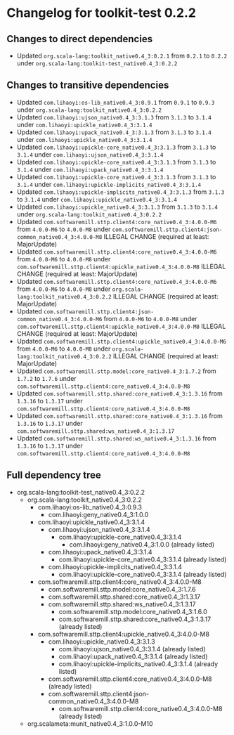 # Changelog for toolkit-test 0.2.2

## Changes to direct dependencies
 - Updated `org.scala-lang:toolkit_native0.4_3:0.2.1` from `0.2.1` to `0.2.2` under `org.scala-lang:toolkit-test_native0.4_3:0.2.2`

## Changes to transitive dependencies
 - Updated `com.lihaoyi:os-lib_native0.4_3:0.9.1` from `0.9.1` to `0.9.3` under `org.scala-lang:toolkit_native0.4_3:0.2.2`
 - Updated `com.lihaoyi:ujson_native0.4_3:3.1.3` from `3.1.3` to `3.1.4` under `com.lihaoyi:upickle_native0.4_3:3.1.4`
 - Updated `com.lihaoyi:upack_native0.4_3:3.1.3` from `3.1.3` to `3.1.4` under `com.lihaoyi:upickle_native0.4_3:3.1.4`
 - Updated `com.lihaoyi:upickle-core_native0.4_3:3.1.3` from `3.1.3` to `3.1.4` under `com.lihaoyi:ujson_native0.4_3:3.1.4`
 - Updated `com.lihaoyi:upickle-core_native0.4_3:3.1.3` from `3.1.3` to `3.1.4` under `com.lihaoyi:upack_native0.4_3:3.1.4`
 - Updated `com.lihaoyi:upickle-core_native0.4_3:3.1.3` from `3.1.3` to `3.1.4` under `com.lihaoyi:upickle-implicits_native0.4_3:3.1.4`
 - Updated `com.lihaoyi:upickle-implicits_native0.4_3:3.1.3` from `3.1.3` to `3.1.4` under `com.lihaoyi:upickle_native0.4_3:3.1.4`
 - Updated `com.lihaoyi:upickle_native0.4_3:3.1.3` from `3.1.3` to `3.1.4` under `org.scala-lang:toolkit_native0.4_3:0.2.2`
 - Updated `com.softwaremill.sttp.client4:core_native0.4_3:4.0.0-M6` from `4.0.0-M6` to `4.0.0-M8` under `com.softwaremill.sttp.client4:json-common_native0.4_3:4.0.0-M8` ILLEGAL CHANGE (required at least: MajorUpdate)
 - Updated `com.softwaremill.sttp.client4:core_native0.4_3:4.0.0-M6` from `4.0.0-M6` to `4.0.0-M8` under `com.softwaremill.sttp.client4:upickle_native0.4_3:4.0.0-M8` ILLEGAL CHANGE (required at least: MajorUpdate)
 - Updated `com.softwaremill.sttp.client4:core_native0.4_3:4.0.0-M6` from `4.0.0-M6` to `4.0.0-M8` under `org.scala-lang:toolkit_native0.4_3:0.2.2` ILLEGAL CHANGE (required at least: MajorUpdate)
 - Updated `com.softwaremill.sttp.client4:json-common_native0.4_3:4.0.0-M6` from `4.0.0-M6` to `4.0.0-M8` under `com.softwaremill.sttp.client4:upickle_native0.4_3:4.0.0-M8` ILLEGAL CHANGE (required at least: MajorUpdate)
 - Updated `com.softwaremill.sttp.client4:upickle_native0.4_3:4.0.0-M6` from `4.0.0-M6` to `4.0.0-M8` under `org.scala-lang:toolkit_native0.4_3:0.2.2` ILLEGAL CHANGE (required at least: MajorUpdate)
 - Updated `com.softwaremill.sttp.model:core_native0.4_3:1.7.2` from `1.7.2` to `1.7.6` under `com.softwaremill.sttp.client4:core_native0.4_3:4.0.0-M8`
 - Updated `com.softwaremill.sttp.shared:core_native0.4_3:1.3.16` from `1.3.16` to `1.3.17` under `com.softwaremill.sttp.client4:core_native0.4_3:4.0.0-M8`
 - Updated `com.softwaremill.sttp.shared:core_native0.4_3:1.3.16` from `1.3.16` to `1.3.17` under `com.softwaremill.sttp.shared:ws_native0.4_3:1.3.17`
 - Updated `com.softwaremill.sttp.shared:ws_native0.4_3:1.3.16` from `1.3.16` to `1.3.17` under `com.softwaremill.sttp.client4:core_native0.4_3:4.0.0-M8`

## Full dependency tree

 - org.scala-lang:toolkit-test_native0.4_3:0.2.2
   - org.scala-lang:toolkit_native0.4_3:0.2.2
     - com.lihaoyi:os-lib_native0.4_3:0.9.3
       - com.lihaoyi:geny_native0.4_3:1.0.0
     - com.lihaoyi:upickle_native0.4_3:3.1.4
       - com.lihaoyi:ujson_native0.4_3:3.1.4
         - com.lihaoyi:upickle-core_native0.4_3:3.1.4
           - com.lihaoyi:geny_native0.4_3:1.0.0 (already listed)
       - com.lihaoyi:upack_native0.4_3:3.1.4
         - com.lihaoyi:upickle-core_native0.4_3:3.1.4 (already listed)
       - com.lihaoyi:upickle-implicits_native0.4_3:3.1.4
         - com.lihaoyi:upickle-core_native0.4_3:3.1.4 (already listed)
     - com.softwaremill.sttp.client4:core_native0.4_3:4.0.0-M8
       - com.softwaremill.sttp.model:core_native0.4_3:1.7.6
       - com.softwaremill.sttp.shared:core_native0.4_3:1.3.17
       - com.softwaremill.sttp.shared:ws_native0.4_3:1.3.17
         - com.softwaremill.sttp.model:core_native0.4_3:1.6.0
         - com.softwaremill.sttp.shared:core_native0.4_3:1.3.17 (already listed)
     - com.softwaremill.sttp.client4:upickle_native0.4_3:4.0.0-M8
       - com.lihaoyi:upickle_native0.4_3:3.1.3
         - com.lihaoyi:ujson_native0.4_3:3.1.4 (already listed)
         - com.lihaoyi:upack_native0.4_3:3.1.4 (already listed)
         - com.lihaoyi:upickle-implicits_native0.4_3:3.1.4 (already listed)
       - com.softwaremill.sttp.client4:core_native0.4_3:4.0.0-M8 (already listed)
       - com.softwaremill.sttp.client4:json-common_native0.4_3:4.0.0-M8
         - com.softwaremill.sttp.client4:core_native0.4_3:4.0.0-M8 (already listed)
   - org.scalameta:munit_native0.4_3:1.0.0-M10
